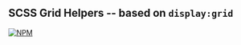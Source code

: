 ## SCSS Grid Helpers -- based on `display:grid`

[![NPM](https://nodei.co/npm/scss-next-grid.png?compact=true)](https://nodei.co/npm/scss-next-grid/)
